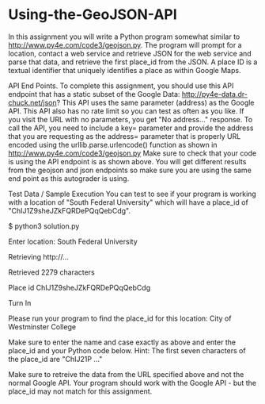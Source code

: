 # Using-the-GeoJSON-API
In this assignment you will write a Python program somewhat similar to http://www.py4e.com/code3/geojson.py. The program will prompt for a location, contact a web service and retrieve JSON for the web service and parse that data, and retrieve the first place_id from the JSON. A place ID is a textual identifier that uniquely identifies a place as within Google Maps.

API End Points.
To complete this assignment, you should use this API endpoint that has a static subset of the Google Data:
http://py4e-data.dr-chuck.net/json?
This API uses the same parameter (address) as the Google API. This API also has no rate limit so you can test as often as you like. If you visit the URL with no parameters, you get "No address..." response.
To call the API, you need to include a key= parameter and provide the address that you are requesting as the address= parameter that is properly URL encoded using the urllib.parse.urlencode() function as shown in http://www.py4e.com/code3/geojson.py
Make sure to check that your code is using the API endpoint is as shown above. You will get different results from the geojson and json endpoints so make sure you are using the same end point as this autograder is using.

Test Data / Sample Execution
You can test to see if your program is working with a location of "South Federal University" which will have a place_id of "ChIJ1Z9sheJZkFQRDePQqQebCdg".

$ python3 solution.py

Enter location: South Federal University

Retrieving http://...

Retrieved 2279 characters

Place id ChIJ1Z9sheJZkFQRDePQqQebCdg

Turn In

Please run your program to find the place_id for this location: City of Westminster College

Make sure to enter the name and case exactly as above and enter the place_id and your Python code below. Hint: The first seven characters of the place_id are "ChIJ21P ..."

Make sure to retreive the data from the URL specified above and not the normal Google API. Your program should work with the Google API - but the place_id may not match for this assignment.


